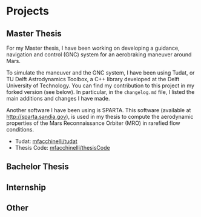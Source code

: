 # Projects

## Master Thesis

For my Master thesis, I have been working on developing a guidance, navigation and control (GNC) system for an aerobraking maneuver around Mars. 

To simulate the maneuver and the GNC system, I have been using Tudat, or TU Delft Astrodynamics Toolbox, a C++ library developed at the Delft University of Technology. You can find my contribution to this project in my forked version (see below). In particular, in the `changelog.md` file, I listed the main additions and changes I have made.

Another software I have been using is SPARTA. This software (available at http://sparta.sandia.gov), is used in my thesis to compute the aerodynamic properties of the Mars Reconnaissance Orbiter (MRO) in rarefied flow conditions. 

- Tudat: [mfacchinelli/tudat](https://github.com/mfacchinelli/tudat)
- Thesis Code: [mfacchinelli/thesisCode](https://github.com/mfacchinelli/thesisCode)

## Bachelor Thesis


## Internship


## Other